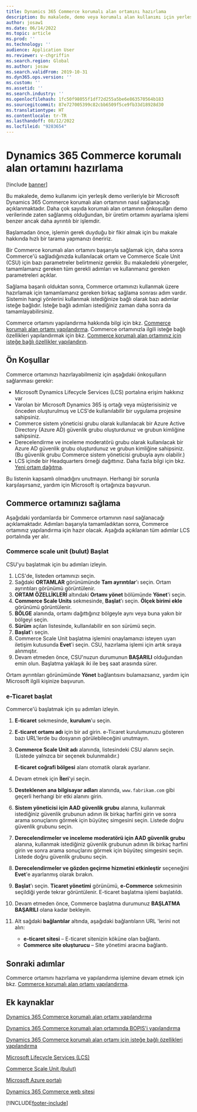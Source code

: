 ```yaml
---
title: Dynamics 365 Commerce korumalı alan ortamını hazırlama
description: Bu makalede, demo veya korumalı alan kullanımı için yerleşik demo verileriyle bir Microsoft Dynamics 365 Commerce korumalı alan ortamının nasıl sağlanacağı açıklanmaktadır.
author: josaw1
ms.date: 06/14/2022
ms.topic: article
ms.prod: ''
ms.technology: ''
audience: Application User
ms.reviewer: v-chgriffin
ms.search.region: Global
ms.author: josaw
ms.search.validFrom: 2019-10-31
ms.dyn365.ops.version: ''
ms.custom: ''
ms.assetid: ''
ms.search.industry: ''
ms.openlocfilehash: 1fc50f98055f1df72d255a5be6e863570564b183
ms.sourcegitcommit: 87e727005399c82cbb6509f5ce9fb33d18928d30
ms.translationtype: HT
ms.contentlocale: tr-TR
ms.lasthandoff: 08/12/2022
ms.locfileid: "9283654"
---
```

# <a name="provision-a-dynamics-365-commerce-sandbox-environment"></a>Dynamics 365 Commerce korumalı alan ortamını hazırlama

[!include [banner](includes/banner.md)]

Bu makalede, demo kullanımı için yerleşik demo verileriyle bir Microsoft Dynamics 365 Commerce korumalı alan ortamının nasıl sağlanacağı açıklanmaktadır. Daha çok sayıda korumalı alan ortamının önkoşulları demo verilerinde zaten sağlanmış olduğundan, bir üretim ortamını ayarlama işlemi benzer ancak daha ayrıntılı bir işlemdir.

Başlamadan önce, işlemin gerek duyduğu bir fikir almak için bu makale hakkında hızlı bir tarama yapmanızı öneririz.

Bir Commerce korumalı alan ortamını başarıyla sağlamak için, daha sonra Commerce'ü sağladığınızda kullanılacak ortam ve Commerce Scale Unit (CSU) için bazı parametreler belirtmeniz gerekir. Bu makaledeki yönergeler, tamamlamanız gereken tüm gerekli adımları ve kullanmanız gereken parametreleri açıklar.

Sağlama başarılı olduktan sonra, Commerce ortamınızı kullanmak üzere hazırlamak için tamamlamanız gereken birkaç sağlama sonrası adım vardır. Sistemin hangi yönlerini kullanmak istediğinize bağlı olarak bazı adımlar isteğe bağlıdır. İsteğe bağlı adımları istediğiniz zaman daha sonra da tamamlayabilirsiniz.

Commerce ortamını yapılandırma hakkında bilgi için bkz. [Commerce korumalı alan ortamı yapılandırma](cpe-post-provisioning.md). Commerce ortamınızla ilgili isteğe bağlı özellikleri yapılandırmak için bkz. [Commerce korumalı alan ortamınız için isteğe bağlı özellikler yapılandırın](cpe-optional-features.md).

## <a name="prerequisites"></a>Ön Koşullar

Commerce ortamınızı hazırlayabilmeniz için aşağıdaki önkoşulların sağlanması gerekir:

- Microsoft Dynamics Lifecycle Services (LCS) portalına erişim hakkınız var
- Varolan bir Microsoft Dynamics 365 iş ortağı veya müşterisisiniz ve önceden oluşturulmuş ve LCS'de kullanılabilir bir uygulama projesine sahipsiniz.  
- Commerce sistem yöneticisi grubu olarak kullanılacak bir Azure Active Directory (Azure AD) güvenlik grubu oluşturdunuz ve grubun kimliğine sahipsiniz.
- Derecelendirme ve inceleme moderatörü grubu olarak kullanılacak bir Azure AD güvenlik grubu oluşturdunuz ve grubun kimliğine sahipsiniz. (Bu güvenlik grubu Commerce sistem yöneticisi grubuyla aynı olabilir.)
- LCS içinde bir Headquarters örneği dağıttınız. Daha fazla bilgi için bkz. [Yeni ortam dağıtma](/dynamics365/fin-ops-core/dev-itpro/deployment/deployenvironment-newinfrastructure).

Bu listenin kapsamlı olmadığını unutmayın. Herhangi bir sorunla karşılaşırsanız, yardım için Microsoft iş ortağınıza başvurun.

## <a name="provision-your-commerce-environment"></a>Commerce ortamınızı sağlama

Aşağıdaki yordamlarda bir Commerce ortamının nasıl sağlanacağı açıklamaktadır. Adımları başarıyla tamamladıktan sonra, Commerce ortamınız yapılandırma için hazır olacak. Aşağıda açıklanan tüm adımlar LCS portalında yer alır.

### <a name="initialize-the-commerce-scale-unit-cloud"></a>Commerce scale unit (bulut) Başlat

CSU'yu başlatmak için bu adımları izleyin.

1. LCS'de, listeden ortamınızı seçin.
1. Sağdaki **ORTAMLAR** görünümünde **Tam ayrıntılar**'ı seçin. Ortam ayrıntıları görünümü görüntülenir.
1. **ORTAM ÖZELLİKLERİ** altındaki **Ortamı yönet** bölümünde **Yönet**'i seçin.
1. **Commerce Scale Units** sekmesinde, **Başlat**'ı seçin. **Ölçek birimi ekle** görünümü görüntülenir.
1. **BÖLGE** alanında, ortamı dağıttığınız bölgeyle aynı veya buna yakın bir bölgeyi seçin.
1. **Sürüm** açılan listesinde, kullanılabilir en son sürümü seçin.
1. **Başlat**'ı seçin.
1. Commerce Scale Unit başlatma işlemini onaylamanızı isteyen uyarı iletişim kutusunda **Evet**'i seçin. CSU, hazırlama işlemi için artık sıraya alınmıştır.
1. Devam etmeden önce, CSU'nuzun durumunun **BAŞARILI** olduğundan emin olun. Başlatma yaklaşık iki ile beş saat arasında sürer.

Ortam ayrıntıları görünümünde **Yönet** bağlantısını bulamazsanız, yardım için Microsoft ilgili kişinize başvurun.

### <a name="initialize-e-commerce"></a>e-Ticaret başlat

Commerce'ü başlatmak için şu adımları izleyin.

1. **E-ticaret** sekmesinde, **kurulum**'u seçin.
1. **E-ticaret ortamı adı** için bir ad girin. e-Ticaret kurulumunuzu gösteren bazı URL'lerde bu dosyanın görülebileceğini unutmayın.
1. **Commerce Scale Unit adı** alanında, listesindeki CSU alanını seçin. (Listede yalnızca bir seçenek bulunmalıdır.)

    **E-ticaret coğrafi bölgesi** alanı otomatik olarak ayarlanır.

1. Devam etmek için **İleri**'yi seçin.
1. **Desteklenen ana bilgisayar adları** alanında, `www.fabrikam.com` gibi geçerli herhangi bir etki alanını girin.
1. **Sistem yöneticisi için AAD güvenlik grubu** alanına, kullanmak istediğiniz güvenlik grubunun adının ilk birkaç harfini girin ve sonra arama sonuçlarını görmek için büyüteç simgesini seçin. Listede doğru güvenlik grubunu seçin.
1.  **Derecelendirmeler ve inceleme moderatörü için AAD güvenlik grubu** alanına, kullanmak istediğiniz güvenlik grubunun adının ilk birkaç harfini girin ve sonra arama sonuçlarını görmek için büyüteç simgesini seçin. Listede doğru güvenlik grubunu seçin.
1. **Derecelendirmeler ve gözden geçirme hizmetini etkinleştir** seçeneğini **Evet**'e ayarlanmış olarak bırakın.
1. **Başlat**'ı seçin. **Ticaret yönetimi** görünümü, **e-Commerce** sekmesinin seçildiği yerde tekrar görüntülenir. E-ticaret başlatma işlemi başlatıldı.
1. Devam etmeden önce, Commerce başlatma durumunuz **BAŞLATMA BAŞARILI** olana kadar bekleyin.
1. Alt sağdaki **bağlantılar** altında, aşağıdaki bağlantıların URL 'lerini not alın:

    * **e-ticaret sitesi** – E-ticaret sitenizin köküne olan bağlantı.
    * **Commerce site oluşturucu** – Site yönetimi aracına bağlantı.

## <a name="next-steps"></a>Sonraki adımlar

Commerce ortamını hazırlama ve yapılandırma işlemine devam etmek için bkz. [Commerce korumalı alan ortamı yapılandırma](cpe-post-provisioning.md).

## <a name="additional-resources"></a>Ek kaynaklar

[Dynamics 365 Commerce korumalı alan ortamı yapılandırma](cpe-post-provisioning.md)

[Dynamics 365 Commerce korumalı alan ortamında BOPIS'i yapılandırma](cpe-bopis.md)

[Dynamics 365 Commerce korumalı alan ortamı için isteğe bağlı özellikleri yapılandırma](cpe-optional-features.md)

[Microsoft Lifecycle Services (LCS)](/dynamics365/unified-operations/dev-itpro/lifecycle-services/lcs-user-guide)

[Commerce Scale Unit (bulut)](/business-applications-release-notes/october18/dynamics365-retail/retail-cloud-scale-unit)

[Microsoft Azure portalı](https://azure.microsoft.com/features/azure-portal)

[Dynamics 365 Commerce web sitesi](https://aka.ms/Dynamics365CommerceWebsite)


[!INCLUDE[footer-include](../includes/footer-banner.md)]

